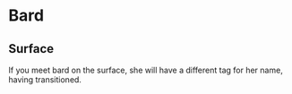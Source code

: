 # Bard

## Surface

If you meet bard on the surface, she will have a different tag for her name,
having transitioned.
